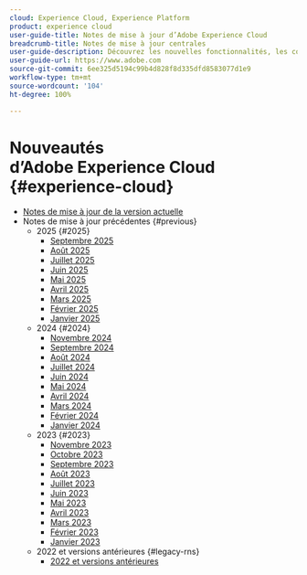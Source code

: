 ```yaml
---
cloud: Experience Cloud, Experience Platform
product: experience cloud
user-guide-title: Notes de mise à jour d’Adobe Experience Cloud
breadcrumb-title: Notes de mise à jour centrales
user-guide-description: Découvrez les nouvelles fonctionnalités, les correctifs et les avis importants dans Adobe Experience Cloud et Experience Platform.
user-guide-url: https://www.adobe.com
source-git-commit: 6ee325d5194c99b4d828f8d335dfd8583077d1e9
workflow-type: tm+mt
source-wordcount: '104'
ht-degree: 100%

---
```



# Nouveautés d’Adobe Experience Cloud {#experience-cloud}

+ [Notes de mise à jour de la version actuelle](current.md)
+ Notes de mise à jour précédentes {#previous}
   + 2025 {#2025}
      + [Septembre 2025](c-legacy-releases/2025/09112025.md)
      + [Août 2025](c-legacy-releases/2025/08132025.md)
      + [Juillet 2025](c-legacy-releases/2025/07162025.md)
      + [Juin 2025](c-legacy-releases/2025/06182025.md)
      + [Mai 2025](c-legacy-releases/2025/05142025.md)
      + [Avril 2025](c-legacy-releases/2025/04162025.md)
      + [Mars 2025](c-legacy-releases/2025/03122025.md)
      + [Février 2025](c-legacy-releases/2025/02122025.md)
      + [Janvier 2025](c-legacy-releases/2025/01222025.md)
   + 2024 {#2024}
      + [Novembre 2024](c-legacy-releases/2024/10232024.md)
      + [Septembre 2024](c-legacy-releases/2024/09122024.md)
      + [Août 2024](c-legacy-releases/2024/08142024.md)
      + [Juillet 2024](c-legacy-releases/2024/07172024.md)
      + [Juin 2024](c-legacy-releases/2024/06122024.md)
      + [Mai 2024](c-legacy-releases/2024/05152024.md)
      + [Avril 2024](c-legacy-releases/2024/04172024.md)
      + [Mars 2024](c-legacy-releases/2024/03132024.md)
      + [Février 2024](c-legacy-releases/2024/02142024.md)
      + [Janvier 2024](c-legacy-releases/2024/01112024.md)
   + 2023 {#2023}
      + [Novembre 2023](c-legacy-releases/2023/10252023.md)
      + [Octobre 2023](c-legacy-releases/2023/10042023.md)
      + [Septembre 2023](c-legacy-releases/2023/09132023.md)
      + [Août 2023](c-legacy-releases/2023/08092023.md)
      + [Juillet 2023](c-legacy-releases/2023/07122023.md)
      + [Juin 2023](c-legacy-releases/2023/06072023.md)
      + [Mai 2023](c-legacy-releases/2023/05102023.md)
      + [Avril 2023](c-legacy-releases/2023/04122023.md)
      + [Mars 2023](c-legacy-releases/2023/03082023.md)
      + [Février 2023](c-legacy-releases/2023/02082023.md)
      + [Janvier 2023](c-legacy-releases/2023/01112023.md)
   + 2022 et versions antérieures {#legacy-rns}
      + [2022 et versions antérieures](c-legacy-releases/2022-earlier.md)
